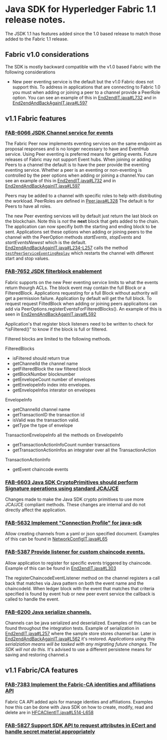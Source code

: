 # Java SDK for Hyperledger Fabric 1.1 release notes.

The JSDK 1.1 has features added since the 1.0 based release to match those added to the Fabric 1.1 release.

## Fabric v1.0 considerations
The SDK is mostly backward compatible with the v1.0 based Fabric with the following considerations
- New peer eventing service is the default but the v1.0 Fabric does not support this. To address in applications that are
  connecting to Fabric 1.0 you must when adding or joining a peer to a channel provide a PeerRole option. You can see an example of this 
  in [End2endIT.java#L732](https://github.com/hyperledger/fabric-sdk-java/blob/9224fa3f45a70392d1b244c080bf41bd561470d3/src/test/java/org/hyperledger/fabric/sdkintegration/End2endIT.java#L732)
  and in [End2endAndBackAgainIT.java#L597](https://github.com/hyperledger/fabric-sdk-java/blob/9224fa3f45a70392d1b244c080bf41bd561470d3/src/test/java/org/hyperledger/fabric/sdkintegration/End2endAndBackAgainIT.java#L597)
  
  
## v1.1 Fabric features
 

### [FAB-6066 JSDK Channel service for events](https://jira.hyperledger.org/browse/FAB-6066)
The Fabric Peer now implements eventing services on the same endpoint as proposal responses and is no longer necessary to have and EventHub service.  Using Peer
eventing is preferred means for getting events.  Future releases of Fabric may not support Event hubs. When joining or adding Peers to a channel the default is
to have the peer provide the eventing eventing service. Whether a peer is an eventing or non-eventing is controlled by the peer options when adding or joining
a channel.You can see an example of this in [End2endIT.java#L732](https://github.com/hyperledger/fabric-sdk-java/blob/9224fa3f45a70392d1b244c080bf41bd561470d3/src/test/java/org/hyperledger/fabric/sdkintegration/End2endIT.java#L732)
and in [End2endAndBackAgainIT.java#L597](https://github.com/hyperledger/fabric-sdk-java/blob/9224fa3f45a70392d1b244c080bf41bd561470d3/src/test/java/org/hyperledger/fabric/sdkintegration/End2endAndBackAgainIT.java#L597)

Peers may be added to a channel with specific roles to help with distributing the workload. PeerRoles are defined in [Peer.java#L328](https://github.com/hyperledger/fabric-sdk-java/blob/9224fa3f45a70392d1b244c080bf41bd561470d3/src/main/java/org/hyperledger/fabric/sdk/Peer.java#L328)
The default is for Peers to have all roles.


The new Peer eventing services will by default just return the last block on the blockchain. Note this is *not* the **next** block that gets
added to the chain.  The application can now specifiy both the starting and ending block to be sent. Applications set these
options when adding or joining peers to the channel with the PeerOption methods *startEvents*, *stopEvents* and *startEventsNewest* which
is the default. [End2endAndBackAgainIT.java#L234-L257](https://github.com/hyperledger/fabric-sdk-java/blob/9224fa3f45a70392d1b244c080bf41bd561470d3/src/test/java/org/hyperledger/fabric/sdkintegration/End2endAndBackAgainIT.java#L234-L257)
calls the method [`testPeerServiceEventingReplay`](https://github.com/hyperledger/fabric-sdk-java/blob/9224fa3f45a70392d1b244c080bf41bd561470d3/src/test/java/org/hyperledger/fabric/sdkintegration/End2endAndBackAgainIT.java#L719-L881) which restarts the channel with different start and stop values.


            
            
          
### [FAB-7652 JSDK filterblock enablement](https://jira.hyperledger.org/browse/FAB-7652)

Fabric supports on the new Peer eventing service limits to what the events return thourgh ACLs.  The block event may contain the full Block or a FilteredBlock. 
Applications requesting for a full Block without authority will get a permission failure.  Application by default will get the full block. To request
request FiltedBlock when adding or joining peers applicaitons can add via PeerOptions.registerEventsForFilteredBlocks(). An example of this is seen in
[End2endAndBackAgainIT.java#L592](https://github.com/hyperledger/fabric-sdk-java/blob/9224fa3f45a70392d1b244c080bf41bd561470d3/src/test/java/org/hyperledger/fabric/sdkintegration/End2endAndBackAgainIT.java#L592)

Application's that register block listeners need to be written to check for *isFiltered()" to know if the block is full or filtered. 

Filtered blocks are limited to the following methods.

FilteredBlocks  
 - isFiltered should return true
 - getChannelId the channel name
 - getFilteredBlock the raw filtered block
 - getBlockNumber blocknumber
 - getEnvelopeCount number of envelopes
 - getEnvelopeInfo index into envelopes.
 - getEnvelopeInfos interator on envelopes
 
 EnvelopeInfo
 - getChannelId channel name
 - getTransactionID the transaction id
 - isValid was the transaction valid.
 - getType the type of envelope
 
 TransactionEnvelopeInfo all the methods on EnvelopeInfo
 - getTransactionActionInfoCount number transactions 
 - getTransactionActionInfos an integrater over all the TransactionAction
 
 TransactionActionInfo
 - getEvent chaincode events
 
 
### [FAB-6603 Java SDK CryptoPrimitives should perform Signature operations using standard JCA/JCE](https://jira.hyperledger.org/browse/FAB-6603)
Changes made to make the Java SDK crypto primitives to use more JCA/JCE compliant methods. These changes are internal and do not
directly affect the application.

### [FAB-5632 Implement "Connection Profile" for java-sdk](https://jira.hyperledger.org/browse/FAB-5632)
Allow creating channels from a yaml or json specified document. Examples of this can be found in [NetworkConfigIT.java#L65](https://github.com/hyperledger/fabric-sdk-java/blob/9224fa3f45a70392d1b244c080bf41bd561470d3/src/test/java/org/hyperledger/fabric/sdkintegration/NetworkConfigIT.java#L65)

### [FAB-5387 Provide listener for custom chaincode events.](https://jira.hyperledger.org/browse/FAB-5387)
Allow application to register for specific events triggered by chaincode. Example of this can be found in 
[End2endIT.java#L303](https://github.com/hyperledger/fabric-sdk-java/blob/9224fa3f45a70392d1b244c080bf41bd561470d3/src/test/java/org/hyperledger/fabric/sdkintegration/End2endIT.java#L303)

The registerChaincodeEventListener method on the channel registers a call back that matches via Java pattern on both the event name and the 
chaincodeId.  When ledger block with the event that matches that criteria specified is found by event hub or new peer event service the
callback is called to handle the event.  
### [FAB-6200 Java serialize channels.](https://jira.hyperledger.org/browse/FAB-6200)
Channels can be java serialized and deserialized.  Examples of this can be found throughout the integration tests. Example of serialization
in [End2endIT.java#L257](https://github.com/hyperledger/fabric-sdk-java/blob/9224fa3f45a70392d1b244c080bf41bd561470d3/src/test/java/org/hyperledger/fabric/sdkintegration/End2endIT.java#L257)
where the sample store stores channel bar. Later in [End2endAndBackAgainIT.java#L562](https://github.com/hyperledger/fabric-sdk-java/blob/9224fa3f45a70392d1b244c080bf41bd561470d3/src/test/java/org/hyperledger/fabric/sdkintegration/End2endAndBackAgainIT.java#L562-L565)
it's restored.
*Applications using this serialziation means will be tasked with any migrating future changes. The SDK will not do this.*
It's advised to use a different persistene means for saving and restoring channel.s 
 
## v1.1 Fabric/CA features

### [FAB-7383 Implement the Fabric-CA identities and affiliations API](https://jira.hyperledger.org/browse/FAB-7383)
Fabric CA API added apis for manage identies and affiliations. Examples how this can be done with Java SDK on how to 
create, modify, read and delete are in [HFCAClientIT.java#L514-L658](https://github.com/hyperledger/fabric-sdk-java/blob/9224fa3f45a70392d1b244c080bf41bd561470d3/src/test/java/org/hyperledger/fabric_ca/sdkintegration/HFCAClientIT.java#L514-L658)

### [FAB-5827 Support SDK API to request attributes in ECert and handle secret material appropriately](https://jira.hyperledger.org/browse/FAB-5827)
    